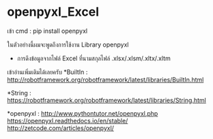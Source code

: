 # openpyxl_Excel
เข้า cmd : pip install openpyxl   

ในตัวอย่างนี้ผมจะพูดถึงการใช้งาน Library openpyxl
* การดึงข้อมูลจากไฟล์ Excel ที่นามสกุลไฟล์ .xlsx/.xlsm/.xltx/.xltm 

เข้าอ่านเพิ่มเติมได้เลยครับ
*BuiltIn : http://robotframework.org/robotframework/latest/libraries/BuiltIn.html

*String : https://robotframework.org/robotframework/latest/libraries/String.html

*openpyxl : http://www.pythontutor.net/openpyxl.php
           https://openpyxl.readthedocs.io/en/stable/
           http://zetcode.com/articles/openpyxl/

